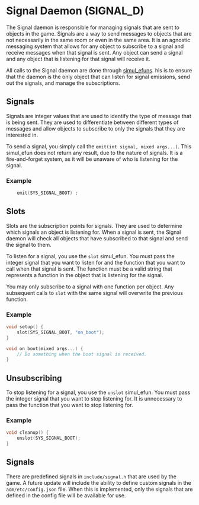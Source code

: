# Signal Daemon (SIGNAL_D)

The Signal daemon is responsible for managing signals that are sent to objects
in the game. Signals are a way to send messages to objects that are not
necessarily in the same room or even in the same area. It is an agnostic
messaging system that allows for any object to subscribe to a signal and
receive messages when that signal is sent. Any object can send a signal and
any object that is listening for that signal will receive it.

All calls to the Signal daemon are done through [simul_efuns](/simul_efun/signal).
his is to ensure that the daemon is the only object that can listen for signal
emissions, send out the signals, and manage the subscriptions.

## Signals

Signals are integer values that are used to identify the type of message that
is being sent. They are used to differentiate between different types of
messages and allow objects to subscribe to only the signals that they are
interested in.

To send a signal, you simply call the `emit(int signal, mixed args...)`.
This simul_efun does not return any result, due to the nature of signals. It
is a fire-and-forget system, as it will be unaware of who is listening for the
signal.

### Example

```c
    emit(SYS_SIGNAL_BOOT) ;
```

## Slots

Slots are the subscription points for signals. They are used to determine which
signals an object is listening for. When a signal is sent, the Signal daemon
will check all objects that have subscribed to that signal and send the signal
to them.

To listen for a signal, you use the `slot` simul_efun. You must pass the
integer signal that you want to listen for and the function that you want to
call when that signal is sent. The function must be a valid string that
represents a function in the object that is listening for the signal.

You may only subscribe to a signal with one function per object. Any subsequent
calls to `slot` with the same signal will overwrite the previous function.

### Example

```c
void setup() {
    slot(SYS_SIGNAL_BOOT, "on_boot");
}

void on_boot(mixed args...) {
    // Do something when the boot signal is received.
}
```

## Unsubscribing

To stop listening for a signal, you use the `unslot` simul_efun. You must pass
the integer signal that you want to stop listening for. It is unnecessary to
pass the function that you want to stop listening for.

### Example

```c
void cleanup() {
    unslot(SYS_SIGNAL_BOOT);
}
```

## Signals

There are predefined signals in `include/signal.h` that are used by the game.
A future update will include the ability to define custom signals in the
`adm/etc/config.json` file. When this is implemented, only the signals that
are defined in the config file will be available for use.
